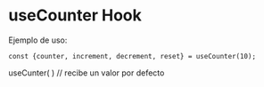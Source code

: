 # useCounter Hook

Ejemplo de uso:
```
const {counter, increment, decrement, reset} = useCounter(10);
```

useCunter( ) // recibe un valor por defecto